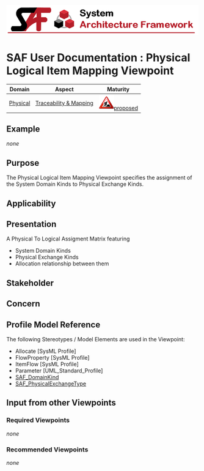 ![System Architecture Framework](../diagrams/Banner_SAF.png)
# SAF User Documentation : Physical Logical Item Mapping Viewpoint
|**Domain**|**Aspect**|**Maturity**|
| --- | --- | --- |
|[Physical](../domains.md#Domain-Physical)|[Traceability & Mapping](../aspects.md#Aspect-Traceability-&-Mapping)|![Proposed](../diagrams/Under_construction_icon-red.svg )[proposed](../using-saf/maturity.md#proposed)|
## Example
*none*
## Purpose
The Physical Logical Item Mapping Viewpoint specifies the assignment of the System Domain Kinds to Physical Exchange Kinds.
## Applicability
## Presentation
A  Physical To Logical Assigment Matrix featuring
* System Domain Kinds
* Physical Exchange Kinds
* Allocation relationship between them

## Stakeholder
## Concern
## Profile Model Reference
The following Stereotypes / Model Elements are used in the Viewpoint:
* Allocate [SysML Profile]
* FlowProperty [SysML Profile]
* ItemFlow [SysML Profile]
* Parameter [UML_Standard_Profile]
* [SAF_DomainKind](../stereotypes.md#SAF_DomainKind)
* [SAF_PhysicalExchangeType](../stereotypes.md#SAF_PhysicalExchangeType)
## Input from other Viewpoints
### Required Viewpoints
*none*
### Recommended Viewpoints
*none*
